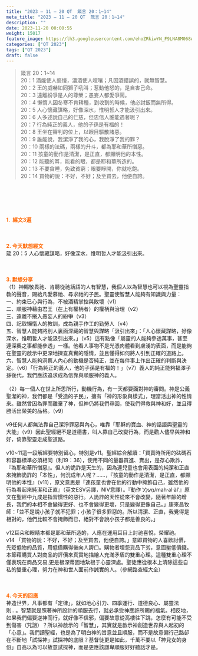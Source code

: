 ```yaml
---
title: "2023 – 11 – 20 QT  箴言 20：1~14"
meta_title: "2023 – 11 – 20 QT  箴言 20：1~14"
description: ""
date: 2023-11-20 00:00:55
weight: 15017
feature_image: https://lh3.googleusercontent.com/ehoZRkiwYN_F9LNA8M068AYxt73EavCZno-PD1cJRuf5BbSkQVUWr3gNEbt5kSs28Pb_Elg17kSrtf9ybWvojWoMV6I4tPM3vGRGDq6GkKkPdL2Gut4QAIw4-uykKUAtNiKgQKntvsU=w800
categories: ["QT 2023"]
tags: ["QT 2023"]
draft: false
---
```


<blockquote>箴言 20：1~14<br />
20：1 酒能使人褻慢，濃酒使人喧嚷；凡因酒錯誤的，就無智慧。<br />
20：2 王的威嚇如同獅子吼叫；惹動他怒的，是自害己命。<br />
20：3 遠離紛爭是人的尊榮；愚妄人都愛爭鬧。<br />
20：4 懶惰人因冬寒不肯耕種，到收割的時候，他必討飯而無所得。<br />
20：5 人心懷藏謀略，好像深水，惟明哲人才能汲引出來。<br />
20：6 人多述說自己的仁慈，但忠信人誰能遇著呢？<br />
20：7 行為純正的義人，他的子孫是有福的！<br />
20：8 王坐在審判的位上，以眼目驅散諸惡。<br />
20：9 誰能說，我潔淨了我的心，我脫淨了我的罪？<br />
20：10 兩樣的法碼，兩樣的升斗，都為耶和華所憎惡。<br />
20：11 孩童的動作是清潔，是正直，都顯明他的本性。<br />
20：12 能聽的耳，能看的眼，都是耶和華所造的。<br />
20：13 不要貪睡，免致貧窮；眼要睜開，你就吃飽。<br />
20：14 買物的說：不好，不好；及至買去，他便自誇。</blockquote><br />
&nbsp;<br />
<br />
&nbsp;<br />
<br />
<span style="color: #ff6600;"><strong>1.  經文3遍</strong></span><br />
<br />
&nbsp;<br />
<br />
<span style="color: #ff6600;"><strong>2. 今天默想經文<br />
</strong></span>箴 20：5 人心懷藏謀略，好像深水，惟明哲人才能汲引出來。<br />
<br />
&nbsp;<br />
<br />
<strong><span style="color: #ff6600;">3. 默想分享<br />
</span></strong>（1）神賜敬畏祂、肯聽從祂話語的人有智慧，我個人以為智慧也可以視為聖靈指教的聲音，賜給凡愛慕祂、尋求祂的子民。聖靈使智慧人能夠有知識與力量：<br />
一、約束已心與行為，不被酒精掌控與敗壞（v1）<br />
二、順服神藉由君王（在上有權柄者）的權柄與治理（v2）<br />
三、遠離不捲入愚妄人的紛爭（v3）<br />
四、記取懶惰人的教訓，成為親手作工的勤勞人（v4）<br />
五、智慧人能夠將別人裏面深藏的智慧與謀略「汲引出來」：「人心懷藏謀略，好像深水，惟明哲人才能汲引出來。」（v5）這有點像「屬靈的人能夠參透萬事，甚至連深奧之事都能參透」一樣。他看人事物不是光憑肉體看到膚淺的表面，而是能夠在聖靈的啟示中更深地探查真實的隱情，並且懂得如何將人引到正確的道路上。<br />
六、智慧人能夠洞察人內心的動機是否純正，並在每件事上作出正確的判斷與決定。（v6）「行為純正的義人，他的子孫是有福的！」（v7）義人的純正能夠福澤子孫後代，我們應該追求成為信靠與順服神的義人。<br />
<br />
（2）每一個人在世上所思所行，動機行為，有一天都要面對神的審問。神是公義聖潔的神，我們都是「受造的子民」，擁有「神的形象與樣式」，理當活出神的性情來。雖然曾因為罪而離棄了神，但神仍將我們尋回，使我們得救與神和好，並且得勝活出榮美的品格。（v9）<br />
<br />
v9任何人都無法靠自己潔淨罪惡與內心，唯靠「耶穌的寶血、神的話語與聖靈的大能」（v9）因此聖經絕不是道德書，叫人靠自己改變行為，而是勸人儘早與神和好，倚靠聖靈走成聖道路。<br />
<br />
v10~11這一段解經要特別留心，特別是v11。聖經綜合解讀：「買賣時所用的砝碼石和容器標準必須相同（利19：36），使用不同的量器買進、賣出，是存心欺詐，『為耶和華所憎惡』。但人的詭詐是天生的，因為連兒童也會用表面的純潔和正直來掩飾詭詐的「本性」，何況成年人呢？……，『孩童的動作是清潔，是正直，都顯明他的本性』（v11），原文意思是『連孩童也會在他的行動中掩飾自己，雖然他的行為看起來純潔和正直』（英文ESV另譯，NIV意譯）。『動作 מַעֲלָל/mah·al·äl’』原文在聖經中九成是指習慣性的惡行。人詭詐的天性從來不會改變，隨著年齡的增長，我們的本相不會變得更好、也不會變得更壞，只是變得更像自己。」康來昌牧師：「並不是說小孩子就不犯罪；小孩子很多罪惡的。所以清潔、正直，我覺得是相對的，他們比較不會掩飾而已，絕對不會說小孩子都是善良的。」<br />
<br />
v12耳朵和眼睛本都是耶和華所造的，人應在運用耳目上討祂喜悅，榮耀祂。<br />
v14 「買物的說：不好，不好；及至買去，他便自誇。」意即買物的人喜歡討價，先貶低物的品質，用低價購得後向人誇口。購物者埋怨貨品下劣，意圖壓低價錢。本節藉購買人對商品的評價來真實地描繪人充滿矛盾的雙重心理。這種雙重心理不僅表現在商品交易,更是根深蒂固地紮根于心靈深處。聖徒應從根本上清除這些自私的雙重心理，努力在神和世人面前作誠實的人。（參網路查經大全）<br />
<br />
&nbsp;<br />
<br />
<strong style="font-size: inherit;"><span style="color: #ff6600;">4. 今天的回應<br />
</span></strong>神造世界，凡事都有「定律」，就如地心引力、四季運行、道德良心、屬靈法則…。智慧就是照著神所設計的順服去行，就必承受神應許所賜的福氣。相反地，如果我們偏要逆神而行，就好像不信邪，偏要故意從高樓往下跳，怎麼有可能不受到傷害（咒詛）？所以神啟示的「智慧」，其實就是啟示神創造世界與人起初的「心意」。我們讀聖經，也是為了明白神的旨意並且順服，而不是故意偏行己路卻在不斷地「試探神」試探神的底限？基督徒更是如此，千萬不要以「神兒女的身份」自高以為可以故意試探神，而是更應該謙卑順服好好聽話才是。<br />
<br />
<strong style="font-size: inherit;"><span style="color: #ff6600;"> </span></strong><br />
<br />
<audio style="display: none;" controls="controls"></audio><br />
<br />
<audio style="display: none;" controls="controls"></audio><br />
<br />
<audio style="display: none;" controls="controls"></audio><br />
<br />
<audio style="display: none;" controls="controls"></audio><br />
<br />
<audio style="display: none;" controls="controls"></audio>
        